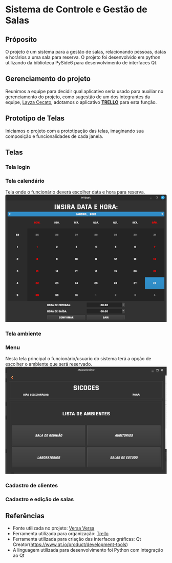 # Sistema de Controle e Gestão de Salas

## Próposito
O projeto é um sistema para a gestão de salas, relacionando pessoas, datas e horários a uma sala para reserva. O projeto foi desenvolvido em python utilizando da biblioteca PySide6 para desenvolvimento de interfaces Qt.

## Gerenciamento do projeto
Reunimos a equipe para decidir qual aplicativo seria usado para auxiliar no gerenciamento do projeto, como sugestão de um dos integrantes da equipe, [Layza Cecato](https://github.com/layzacecato-dev), adotamos o aplicativo [**TRELLO**](https://trello.com/home) para esta função.

## Prototipo de Telas
Iniciamos o projeto com a prototipação das telas, imaginando sua composição e funcionalidades de cada janela.

## Telas


### Tela login

### Tela calendário
Tela onde o funcionário deverá escolher data e hora para reserva.
![Tela do calendário](img/demonstracao_calendario.png)

### Tela ambiente

### Menu
Nesta tela principal o funcionário/usuario do sistema terá a opção de escolher o ambiente que será reservado.
![Tela Principal](img/tela_principal.png)

### Cadastro de clientes

### Cadastro e edição de salas


## Referências
* Fonte utilizada no projeto: [Versa Versa](www.dafont.com/pt/versa-versa.font)
* Ferramenta utilizada para organização: [Trello](https://trello.com/home)
* Ferramenta utilizada para criação das interfaces gráficas: Qt Creator(https://www.qt.io/product/development-tools)
* A linguagem utilizada para desenvolvimento foi Python com integração ao Qt
